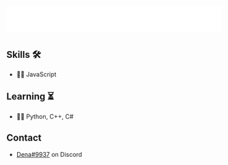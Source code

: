 <h1 align="center">
  <img src="https://raw.githubusercontent.com/martonlederer/martonlederer/master/name.svg" alt="DenaDev" />
</h1>

## Skills 🛠
- 👨‍💻 JavaScript

## Learning ⏳
- 👨‍💻 Python, C++, C#

## Contact
- [Dena#9937](./) on Discord
